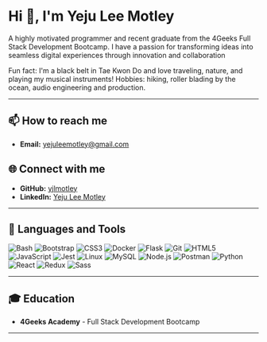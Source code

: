 # Hi 👋, I'm Yeju Lee Motley

A highly motivated programmer and recent graduate from the 4Geeks Full Stack Development Bootcamp. I have a passion for transforming ideas into seamless digital experiences through innovation and collaboration

Fun fact: I'm a black belt in Tae Kwon Do and love traveling, nature, and playing my musical instruments!
Hobbies: hiking, roller blading by the ocean, audio engineering and production.

---

## 📫 How to reach me

- **Email:** [yejuleemotley@gmail.com](mailto:yejuleemotley@gmail.com)

## 🌐 Connect with me

- **GitHub:** [yjlmotley](https://github.com/yjlmotley)
- **LinkedIn:** [Yeju Lee Motley](https://linkedin.com/in/yejuleemotley)

---

## 🚀 Languages and Tools

![Bash](https://img.shields.io/badge/Bash-4EAA25?style=for-the-badge&logo=gnu-bash&logoColor=white)
![Bootstrap](https://img.shields.io/badge/Bootstrap-7952B3?style=for-the-badge&logo=bootstrap&logoColor=white)
![CSS3](https://img.shields.io/badge/CSS3-1572B6?style=for-the-badge&logo=css3&logoColor=white)
![Docker](https://img.shields.io/badge/Docker-2496ED?style=for-the-badge&logo=docker&logoColor=white)
![Flask](https://img.shields.io/badge/Flask-000000?style=for-the-badge&logo=flask&logoColor=white)
![Git](https://img.shields.io/badge/Git-F05032?style=for-the-badge&logo=git&logoColor=white)
![HTML5](https://img.shields.io/badge/HTML5-E34F26?style=for-the-badge&logo=html5&logoColor=white)
![JavaScript](https://img.shields.io/badge/JavaScript-F7DF1E?style=for-the-badge&logo=javascript&logoColor=black)
![Jest](https://img.shields.io/badge/Jest-C21325?style=for-the-badge&logo=jest&logoColor=white)
![Linux](https://img.shields.io/badge/Linux-FCC624?style=for-the-badge&logo=linux&logoColor=black)
![MySQL](https://img.shields.io/badge/MySQL-4479A1?style=for-the-badge&logo=mysql&logoColor=white)
![Node.js](https://img.shields.io/badge/Node.js-339933?style=for-the-badge&logo=nodedotjs&logoColor=white)
![Postman](https://img.shields.io/badge/Postman-FF6C37?style=for-the-badge&logo=postman&logoColor=white)
![Python](https://img.shields.io/badge/Python-3776AB?style=for-the-badge&logo=python&logoColor=white)
![React](https://img.shields.io/badge/React-61DAFB?style=for-the-badge&logo=react&logoColor=black)
![Redux](https://img.shields.io/badge/Redux-764ABC?style=for-the-badge&logo=redux&logoColor=white)
![Sass](https://img.shields.io/badge/Sass-CC6699?style=for-the-badge&logo=sass&logoColor=white)

---

## 🎓 Education

- **4Geeks Academy** - Full Stack Development Bootcamp

---
